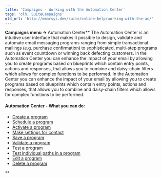 ```yaml
---
title: 'Campaigns - Working with the Automation Center'
tags: 'olh, SuiteCampaigns'
old_url: 'http://emarsys.dev/suite/online-help/working-with-the-ac/'
---
```


**Campaigns menu ->** Automation Center** The Automation Center is an intuitive user interface that makes it possible to design, validate and automate email messaging programs ranging from simple transactional mailings (e.g. purchase confirmation) to sophisticated, multi-step programs such as event countdown or winning back defecting customers. In the Automation Center you can enhance the impact of your email by allowing you to create programs based on blueprints which contain entry points, actions and responses, that allows you to combine and daisy-chain filters which allows for complex functions to be performed. In the Automation Center you can enhance the impact of your email by allowing you to create programs based on blueprints which contain entry points, actions and responses, that allows you to combine and daisy-chain filters which allows for complex functions to be performed.

#### Automation Center - What you can do:

- [Create a program](/olh/ac-overview.md "Campaigns – Automation Center – Overview")
- [Schedule a program](/olh/ac-overview.md "Campaigns – Automation Center – Overview")
- [Activate a program](/olh/ac-overview.md "Campaigns – Automation Center – Overview")
- [Make settings for contact ](/olh/ac-overview.md "Campaigns – Automation Center – Overview")
- [Save a program](/olh/ac-overview.md "Campaigns – Automation Center – Overview")
- [Validate a program](/olh/ac-overview.md "Campaigns – Automation Center – Overview")
- [Test a program](/olh/ac-overview.md "Campaigns – Automation Center – Overview")
- [Test individual paths in a program](/olh/ac-overview.md "Campaigns – Automation Center – Overview")
- [Edit a program](/olh/ac-overview.md "Campaigns – Automation Center – Overview")
- [Delete a program](/olh/ac-overview.md "Campaigns – Automation Center – Overview")

**